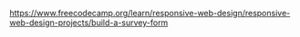 https://www.freecodecamp.org/learn/responsive-web-design/responsive-web-design-projects/build-a-survey-form
